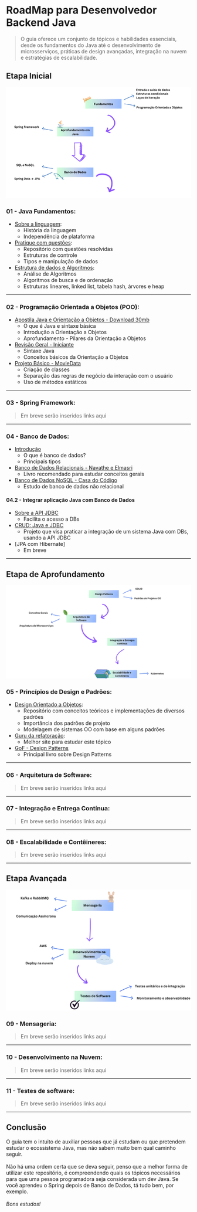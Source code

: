 # RoadMap para Desenvolvedor Backend Java

> O guia oferece um conjunto de tópicos e habilidades essenciais, desde os fundamentos do Java até o desenvolvimento de microsserviços, práticas de design avançadas, integração na nuvem e estratégias de escalabilidade.


## Etapa Inicial

![etapa01](/imagens/etapa01.png)


### 01 - Java Fundamentos:
- [Sobre a linguagem](https://www.alura.com.br/artigos/java):
    - História da linguagem
    - Independência de plataforma
- [Pratique com questões](https://github.com/joao-pedro-angelo/Java-Solved-Problems):
    - Repositório com questões resolvidas
    - Estruturas de controle
    - Tipos e manipulação de dados
- [Estrutura de dados e Algoritmos](https://joaoarthurbm.github.io/eda/conteudo/):
    - Análise de Algoritmos
    - Algoritmos de busca e de ordenação
    - Estruturas lineares, linked list, tabela hash, árvores e heap
  

---
### 02 - Programação Orientada a Objetos (POO):
- [Apostila Java e Orientação a Objetos - Download 30mb](https://www.caelum.com.br/apostila/apostila-java-orientacao-objetos.pdf)
    - O que é Java e sintaxe básica
    - Introdução a Orientação a Objetos
    - Aprofundamento - Pilares da Orientação a Objetos
- [Revisão Geral - Iniciante](/revisaoConceitosIniciais.md)
    - Sintaxe Java
    - Conceitos básicos da Orientação a Objetos
- [Projeto Básico - MovieData](https://github.com/joao-pedro-angelo/MovieData)
    - Criação de classes
    - Separação das regras de negócio da interação com o usuário
    - Uso de métodos estáticos


---
### 03 - Spring Framework:
> Em breve serão inseridos links aqui
  

---
### 04 - Banco de Dados:
- [Introdução](https://www.alura.com.br/artigos/banco-de-dados)
    - O que é banco de dados?
    - Principais tipos
- [Banco de Dados Relacionais - Navathe e Elmasri](https://www.amazon.com.br/Sistemas-banco-dados-Ramez-Elmasri/dp/8579360854)
    - Livro recomendado para estudar conceitos gerais
- [Banco de Dados NoSQL - Casa do Código](https://www.casadocodigo.com.br/products/livro-nosql)
    - Estudo de banco de dados não relacional

#### 04.2 - Integrar aplicação Java com Banco de Dados
- [Sobre a API JDBC](https://www.alura.com.br/artigos/conhecendo-o-jdbc)
    - Facilita o acesso a DBs
- [CRUD: Java e JDBC](https://github.com/joao-pedro-angelo/ClassicBank)
    - Projeto que visa praticar a integração de um sistema Java com DBs, usando a API JDBC
- [JPA com Hibernate]
    - Em breve


---
## Etapa de Aprofundamento

![etapa02](/imagens/etapa02.png)

### 05 - Princípios de Design e Padrões:
- [Design Orientado a Objetos](https://github.com/joao-pedro-angelo/Design-Patterns):
    - Repositório com conceitos teóricos e implementações de diversos padrões
    - Importância dos padrões de projeto
    - Modelagem de sistemas OO com base em alguns padrões
- [Guru da refatoração](https://refactoring.guru/design-patterns):
    - Melhor site para estudar este tópico
- [GoF - Design Patterns](https://www.amazon.com.br/Padr%C3%B5es-Projetos-Solu%C3%A7%C3%B5es-Reutiliz%C3%A1veis-Orientados/dp/8573076100)
    - Principal livro sobre Design Patterns


---
### 06 - Arquitetura de Software:
> Em breve serão inseridos links aqui


---
### 07 - Integração e Entrega Contínua:
> Em breve serão inseridos links aqui


---
### 08 - Escalabilidade e Contêineres:
> Em breve serão inseridos links aqui


---
## Etapa Avançada

![etapa03](/imagens/etapa03.png)

### 09 - Mensageria:
> Em breve serão inseridos links aqui


---
### 10 - Desenvolvimento na Nuvem:
> Em breve serão inseridos links aqui


---
### 11 - Testes de software:
> Em breve serão inseridos links aqui


---
## Conclusão

O guia tem o intuito de auxiliar pessoas que já estudam ou que pretendem estudar o ecossistema Java, mas não sabem muito bem qual caminho seguir.
<br><br>
Não há uma ordem certa que se deva seguir, penso que a melhor forma de utilizar este repositório, é compreendendo quais os tópicos necessários para
que uma pessoa programadora seja considerada um dev Java. Se você aprendeu o Spring depois de Banco de Dados, tá tudo bem, por exemplo.
<br><br>
*Bons estudos!*
